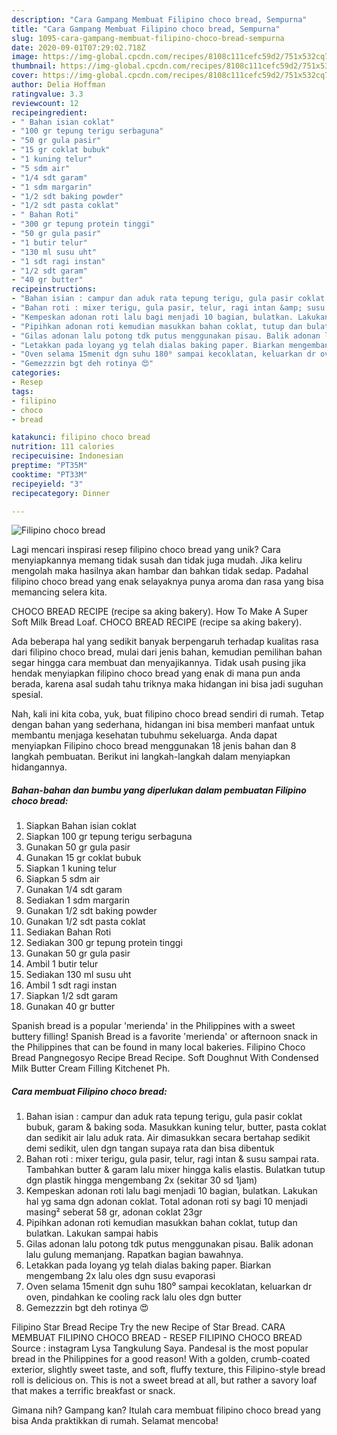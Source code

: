```yaml
---
description: "Cara Gampang Membuat Filipino choco bread, Sempurna"
title: "Cara Gampang Membuat Filipino choco bread, Sempurna"
slug: 1095-cara-gampang-membuat-filipino-choco-bread-sempurna
date: 2020-09-01T07:29:02.718Z
image: https://img-global.cpcdn.com/recipes/8108c111cefc59d2/751x532cq70/filipino-choco-bread-foto-resep-utama.jpg
thumbnail: https://img-global.cpcdn.com/recipes/8108c111cefc59d2/751x532cq70/filipino-choco-bread-foto-resep-utama.jpg
cover: https://img-global.cpcdn.com/recipes/8108c111cefc59d2/751x532cq70/filipino-choco-bread-foto-resep-utama.jpg
author: Delia Hoffman
ratingvalue: 3.3
reviewcount: 12
recipeingredient:
- " Bahan isian coklat"
- "100 gr tepung terigu serbaguna"
- "50 gr gula pasir"
- "15 gr coklat bubuk"
- "1 kuning telur"
- "5 sdm air"
- "1/4 sdt garam"
- "1 sdm margarin"
- "1/2 sdt baking powder"
- "1/2 sdt pasta coklat"
- " Bahan Roti"
- "300 gr tepung protein tinggi"
- "50 gr gula pasir"
- "1 butir telur"
- "130 ml susu uht"
- "1 sdt ragi instan"
- "1/2 sdt garam"
- "40 gr butter"
recipeinstructions:
- "Bahan isian : campur dan aduk rata tepung terigu, gula pasir coklat bubuk, garam &amp; baking soda. Masukkan kuning telur, butter, pasta coklat dan sedikit air lalu aduk rata. Air dimasukkan secara bertahap sedikit demi sedikit, ulen dgn tangan supaya rata dan bisa dibentuk"
- "Bahan roti : mixer terigu, gula pasir, telur, ragi intan &amp; susu sampai rata. Tambahkan butter &amp; garam lalu mixer hingga kalis elastis. Bulatkan tutup dgn plastik hingga mengembang 2x (sekitar 30 sd 1jam)"
- "Kempeskan adonan roti lalu bagi menjadi 10 bagian, bulatkan. Lakukan hal yg sama dgn adonan coklat. Total adonan roti sy bagi 10 menjadi masing² seberat 58 gr, adonan coklat 23gr"
- "Pipihkan adonan roti kemudian masukkan bahan coklat, tutup dan bulatkan. Lakukan sampai habis"
- "Gilas adonan lalu potong tdk putus menggunakan pisau. Balik adonan lalu gulung memanjang. Rapatkan bagian bawahnya."
- "Letakkan pada loyang yg telah dialas baking paper. Biarkan mengembang 2x lalu oles dgn susu evaporasi"
- "Oven selama 15menit dgn suhu 180⁰ sampai kecoklatan, keluarkan dr oven, pindahkan ke cooling rack lalu oles dgn butter"
- "Gemezzzin bgt deh rotinya 😍"
categories:
- Resep
tags:
- filipino
- choco
- bread

katakunci: filipino choco bread 
nutrition: 111 calories
recipecuisine: Indonesian
preptime: "PT35M"
cooktime: "PT33M"
recipeyield: "3"
recipecategory: Dinner

---
```



![Filipino choco bread](https://img-global.cpcdn.com/recipes/8108c111cefc59d2/751x532cq70/filipino-choco-bread-foto-resep-utama.jpg)

Lagi mencari inspirasi resep filipino choco bread yang unik? Cara menyiapkannya memang tidak susah dan tidak juga mudah. Jika keliru mengolah maka hasilnya akan hambar dan bahkan tidak sedap. Padahal filipino choco bread yang enak selayaknya punya aroma dan rasa yang bisa memancing selera kita.

CHOCO BREAD RECIPE (recipe sa aking bakery). How To Make A Super Soft Milk Bread Loaf. CHOCO BREAD RECIPE (recipe sa aking bakery).

Ada beberapa hal yang sedikit banyak berpengaruh terhadap kualitas rasa dari filipino choco bread, mulai dari jenis bahan, kemudian pemilihan bahan segar hingga cara membuat dan menyajikannya. Tidak usah pusing jika hendak menyiapkan filipino choco bread yang enak di mana pun anda berada, karena asal sudah tahu triknya maka hidangan ini bisa jadi suguhan spesial.


Nah, kali ini kita coba, yuk, buat filipino choco bread sendiri di rumah. Tetap dengan bahan yang sederhana, hidangan ini bisa memberi manfaat untuk membantu menjaga kesehatan tubuhmu sekeluarga. Anda dapat menyiapkan Filipino choco bread menggunakan 18 jenis bahan dan 8 langkah pembuatan. Berikut ini langkah-langkah dalam menyiapkan hidangannya.

<!--inarticleads1-->

##### Bahan-bahan dan bumbu yang diperlukan dalam pembuatan Filipino choco bread:

1. Siapkan  Bahan isian coklat
1. Siapkan 100 gr tepung terigu serbaguna
1. Gunakan 50 gr gula pasir
1. Gunakan 15 gr coklat bubuk
1. Siapkan 1 kuning telur
1. Siapkan 5 sdm air
1. Gunakan 1/4 sdt garam
1. Sediakan 1 sdm margarin
1. Gunakan 1/2 sdt baking powder
1. Gunakan 1/2 sdt pasta coklat
1. Sediakan  Bahan Roti
1. Sediakan 300 gr tepung protein tinggi
1. Gunakan 50 gr gula pasir
1. Ambil 1 butir telur
1. Sediakan 130 ml susu uht
1. Ambil 1 sdt ragi instan
1. Siapkan 1/2 sdt garam
1. Gunakan 40 gr butter


Spanish bread is a popular &#39;merienda&#39; in the Philippines with a sweet buttery filling! Spanish Bread is a favorite &#39;merienda&#39; or afternoon snack in the Philippines that can be found in many local bakeries. Filipino Choco Bread Pangnegosyo Recipe Bread Recipe. Soft Doughnut With Condensed Milk Butter Cream Filling Kitchenet Ph. 

<!--inarticleads2-->

##### Cara membuat Filipino choco bread:

1. Bahan isian : campur dan aduk rata tepung terigu, gula pasir coklat bubuk, garam &amp; baking soda. Masukkan kuning telur, butter, pasta coklat dan sedikit air lalu aduk rata. Air dimasukkan secara bertahap sedikit demi sedikit, ulen dgn tangan supaya rata dan bisa dibentuk
1. Bahan roti : mixer terigu, gula pasir, telur, ragi intan &amp; susu sampai rata. Tambahkan butter &amp; garam lalu mixer hingga kalis elastis. Bulatkan tutup dgn plastik hingga mengembang 2x (sekitar 30 sd 1jam)
1. Kempeskan adonan roti lalu bagi menjadi 10 bagian, bulatkan. Lakukan hal yg sama dgn adonan coklat. Total adonan roti sy bagi 10 menjadi masing² seberat 58 gr, adonan coklat 23gr
1. Pipihkan adonan roti kemudian masukkan bahan coklat, tutup dan bulatkan. Lakukan sampai habis
1. Gilas adonan lalu potong tdk putus menggunakan pisau. Balik adonan lalu gulung memanjang. Rapatkan bagian bawahnya.
1. Letakkan pada loyang yg telah dialas baking paper. Biarkan mengembang 2x lalu oles dgn susu evaporasi
1. Oven selama 15menit dgn suhu 180⁰ sampai kecoklatan, keluarkan dr oven, pindahkan ke cooling rack lalu oles dgn butter
1. Gemezzzin bgt deh rotinya 😍


Filipino Star Bread Recipe Try the new Recipe of Star Bread. CARA MEMBUAT FILIPINO CHOCO BREAD - RESEP FILIPINO CHOCO BREAD Source : instagram Lysa Tangkulung Saya. Pandesal is the most popular bread in the Philippines for a good reason! With a golden, crumb-coated exterior, slightly sweet taste, and soft, fluffy texture, this Filipino-style bread roll is delicious on. This is not a sweet bread at all, but rather a savory loaf that makes a terrific breakfast or snack. 

Gimana nih? Gampang kan? Itulah cara membuat filipino choco bread yang bisa Anda praktikkan di rumah. Selamat mencoba!
